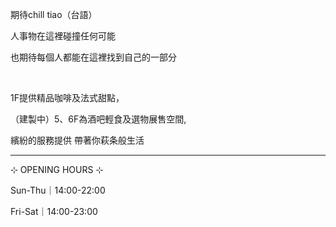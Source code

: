 期待chill tiao（台語）

人事物在這裡碰撞任何可能

也期待每個人都能在這裡找到自己的一部分

<br />

1F提供精品咖啡及法式甜點，

（建製中）5、6F為酒吧輕食及選物展售空間,

繽紛的服務提供 帶著你萩条般生活

---

⊹ OPENING HOURS ⊹

Sun-Thu｜14:00-22:00

Fri-Sat｜14:00-23:00
